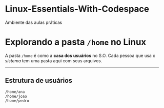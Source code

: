 # Linux-Essentials-With-Codespace
Ambiente das aulas práticas

# Explorando a pasta `/home` no Linux
A pasta `/home` é como a **casa dos usuários** no S.O. 
Cada pessoa que usa o *sistema* tem uma pasta aqui com seus arquivos.

---
## Estrutura de usuários

```bash
/home/ana
/home/joao
/home/pedro
```
